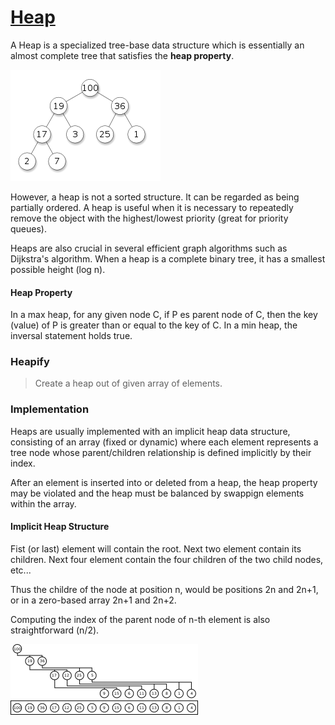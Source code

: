 # [Heap](https://en.wikipedia.org/wiki/Heap_(data_structure))

A Heap is a specialized tree-base data structure which is essentially an almost complete tree that satisfies the __heap property__.

![heap](./heap.png)

However, a heap is not a sorted structure. It can be regarded as being partially ordered. A heap is useful when it is necessary to repeatedly remove the object with the highest/lowest priority (great for priority queues).

Heaps are also crucial in several efficient graph algorithms such as Dijkstra's algorithm. When a heap is a complete binary tree, it has a smallest possible height (log n).

#### Heap Property

In a max heap, for any given node C, if P es parent node of C, then the key (value) of P is greater than or equal to the key of C. In a min heap, the inversal statement holds true.

### Heapify

> Create a heap out of given array of elements.

### Implementation

Heaps are usually implemented with an implicit heap data structure, consisting of an array (fixed or dynamic) where each element represents a tree node whose parent/children relationship is defined implicitly by their index.

After an element is inserted into or deleted from a heap, the heap property may be violated and the heap must be balanced by swappign elements within the array.

#### Implicit Heap Structure

Fist (or last) element will contain the root. Next two element contain its children. Next four element contain the four children of the two child nodes, etc...

Thus the childre of the node at position n, would be positions 2n and 2n+1, or in a zero-based array 2n+1 and 2n+2.

Computing the index of the parent node of n-th element is also straightforward (n/2).

![heap array](./heap-array.png)
